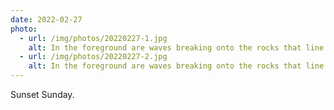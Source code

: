 ```yaml
---
date: 2022-02-27
photo:
  - url: /img/photos/20220227-1.jpg
    alt: In the foreground are waves breaking onto the rocks that line Shoreham Beach. People are walking between gaps in the rocks on the beach with sea spray creating a mist so the people look like silhouettes. A wind surfer is packing away their equipment in the distance to the right of the photo and their colorful kite can be seen next to the setting sun. The town of Worthing and Worthing pier are in the background.
  - url: /img/photos/20220227-2.jpg
    alt: In the foreground are waves breaking onto the rocks that line Shoreham Beach. People are walking between gaps in the rocks on the beach with sea spray creating a mist so the people look like silhouettes. A wind surfer is packing away their equipment in the distance to the right of the photo and their colorful kite can be seen next to the setting sun. The town of Worthing and Worthing pier are in the background.
---
```


Sunset Sunday.
